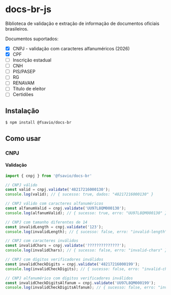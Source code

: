 # docs-br-js
Biblioteca de validação e extração de informação de documentos oficiais brasileiros.

Documentos suportados:

- [x] CNPJ - validação com caracteres alfanuméricos (2026)
- [x] CPF
- [ ] Inscrição estadual
- [ ] CNH
- [ ] PIS/PASEP
- [ ] RG
- [ ] RENAVAM
- [ ] Título de eleitor
- [ ] Certidões

## Instalação

```sh
$ npm install @fsavio/docs-br
```

## Como usar

### CNPJ

#### Validação

```ts
import { cnpj } from '@fsavio/docs-br'

// CNPJ válido
const valid = cnpj.validate('48217216000130');
console.log(valid); // { sucesso: true, dados: "48217216000130" }

// CNPJ válido com caracteres alfanuméricos
const alfanumValid = cnpj.validate('UU97L8QM000130');
console.log(alfanumValid); // { sucesso: true, erro: "UU97L8QM000130" }

// CNPJ com tamanho diferentes de 14
const invalidLength = cnpj.validate('123');
console.log(invalidLength); // { sucesso: false, erro: "invalid-length" }

// CNPJ com caracteres inválidos
const invalidChars = cnpj.validate('??????????????');
console.log(invalidChars); // { sucesso: false, erro: "invalid-chars" }

// CNPJ com dígitos verificadores inválidos
const invalidCheckDigits = cnpj.validate('48217216000199');
console.log(invalidCheckDigits); // { sucesso: false, erro: "invalid-check-digits" }

// CNPJ alfanumérico com dígitos verificadores inválidos
const invalidCheckDigitsAlfanum = cnpj.validate('UU97L8QM000199');
console.log(invalidCheckDigitsAlfanum); // { sucesso: false, erro: "invalid-check-digits" }
```

